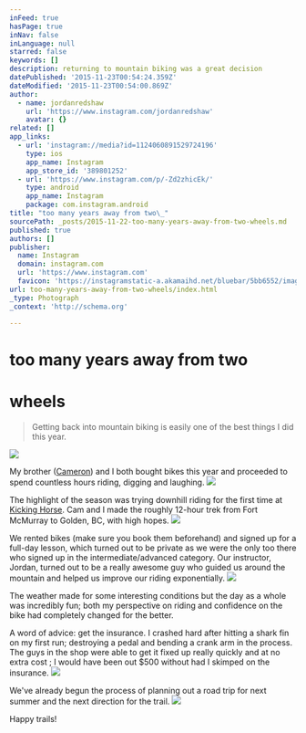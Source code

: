 ```yaml
---
inFeed: true
hasPage: true
inNav: false
inLanguage: null
starred: false
keywords: []
description: returning to mountain biking was a great decision
datePublished: '2015-11-23T00:54:24.359Z'
dateModified: '2015-11-23T00:54:00.869Z'
author:
  - name: jordanredshaw
    url: 'https://www.instagram.com/jordanredshaw'
    avatar: {}
related: []
app_links:
  - url: 'instagram://media?id=1124060891529724196'
    type: ios
    app_name: Instagram
    app_store_id: '389801252'
  - url: 'https://www.instagram.com/p/-Zd2zhicEk/'
    type: android
    app_name: Instagram
    package: com.instagram.android
title: "too many years away from two\_"
sourcePath: _posts/2015-11-22-too-many-years-away-from-two-wheels.md
published: true
authors: []
publisher:
  name: Instagram
  domain: instagram.com
  url: 'https://www.instagram.com'
  favicon: 'https://instagramstatic-a.akamaihd.net/bluebar/5bb6552/images/ico/favicon.ico'
url: too-many-years-away-from-two-wheels/index.html
_type: Photograph
_context: 'http://schema.org'

---
```

# too many years away from two 

# wheels

> Getting back into mountain biking is easily one of the best things I did this year. 

![](https://the-grid-user-content.s3-us-west-2.amazonaws.com/a7298be0-121f-4ea0-8a87-8dd0e0459b3f.jpg)

My brother ([Cameron][0]) and I both bought bikes this year and proceeded to spend countless hours riding, digging and laughing.
![](https://the-grid-user-content.s3-us-west-2.amazonaws.com/3d82ce21-1968-46fc-8bb2-b45392154e41.jpg)

The highlight of the season was trying downhill riding for the first time at [Kicking Horse][1]. Cam and I made the roughly 12-hour trek from Fort McMurray to Golden, BC, with high hopes.
![](https://the-grid-user-content.s3-us-west-2.amazonaws.com/30a2855f-6a94-4721-be09-a60a9abd451b.jpg)

We rented bikes (make sure you book them beforehand) and signed up for a full-day lesson, which turned out to be private as we were the only too there who signed up in the intermediate/advanced category. Our instructor, Jordan, turned out to be a really awesome guy who guided us around the mountain and helped us improve our riding exponentially.  ![](https://the-grid-user-content.s3-us-west-2.amazonaws.com/4ffaaa3e-38d8-46ec-aecb-45554ca0bce5.jpg)

The weather made for some interesting conditions but the day as a whole was incredibly fun; both my perspective on riding and confidence on the bike had completely changed for the better. 

A word of advice: get the insurance. I crashed hard after hitting a shark fin on my first run; destroying a pedal and bending a crank arm in the process. The guys in the shop were able to get it fixed up really quickly and at no extra cost ; I would have been out $500 without had I skimped on the insurance.
![](https://the-grid-user-content.s3-us-west-2.amazonaws.com/b31fe210-662e-4749-a45b-34d5436eb374.jpg)

We've already begun the process of planning out a road trip for next summer and the next direction for the trail. ![](https://the-grid-user-content.s3-us-west-2.amazonaws.com/d8176f63-45f8-4f2e-851d-95ef82fc8dfd.jpg)

Happy trails!

[0]: https://instagram.com/skiercam/
[1]: http://kickinghorseresort.com/